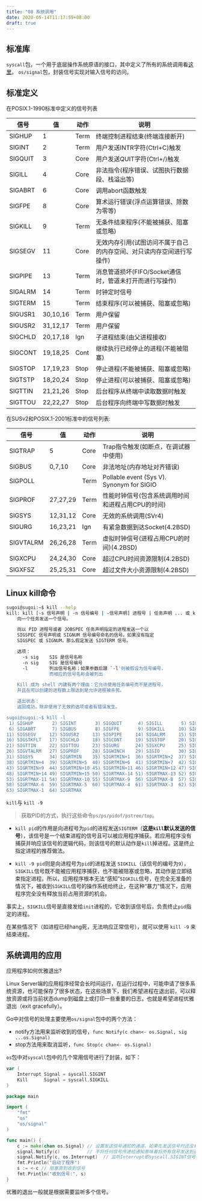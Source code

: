 ```yaml
---
title: "08 系统调用"
date: 2020-05-14T11:17:59+08:00
draft: true
---
```


## 标准库

`syscall`包，一个用于底层操作系统原语的接口，其中定义了所有的系统调用看[这里](https://pkg.go.dev/syscall?tab=doc#pkg-constants)。
`os/signal`包，封装信号实现对输入信号的访问。

## 标准定义

在POSIX.1-1990标准中定义的信号列表

信号|值|动作|说明
---|---|---|---
SIGHUP|1|Term|终端控制进程结束(终端连接断开)
SIGINT|2|Term|用户发送INTR字符(Ctrl+C)触发
SIGQUIT|3|Core|用户发送QUIT字符(Ctrl+/)触发
SIGILL|4|Core|非法指令(程序错误、试图执行数据段、栈溢出等)
SIGABRT|6|Core|调用abort函数触发
SIGFPE|8|Core|算术运行错误(浮点运算错误、除数为零等)
SIGKILL|9|Term|无条件结束程序(不能被捕获、阻塞或忽略)
SIGSEGV|11|Core|无效内存引用(试图访问不属于自己的内存空间、对只读内存空间进行写操作)
SIGPIPE|13|Term|消息管道损坏(FIFO/Socket通信时，管道未打开而进行写操作)
SIGALRM|14|Term|时钟定时信号
SIGTERM|15|Term|结束程序(可以被捕获、阻塞或忽略)
SIGUSR1|30,10,16|Term|用户保留
SIGUSR2|31,12,17|Term|用户保留
SIGCHLD|20,17,18|Ign|子进程结束(由父进程接收)
SIGCONT|19,18,25|Cont|继续执行已经停止的进程(不能被阻塞)
SIGSTOP|17,19,23|Stop|停止进程(不能被捕获、阻塞或忽略)
SIGTSTP|18,20,24|Stop|停止进程(可以被捕获、阻塞或忽略)
SIGTTIN|21,21,26|Stop|后台程序从终端中读取数据时触发
SIGTTOU|22,22,27|Stop|后台程序向终端中写数据时触发

在SUSv2和POSIX.1-2001标准中的信号列表:

信号|值|动作|说明
---|---|---|---
SIGTRAP|5|Core|Trap指令触发(如断点，在调试器中使用)
SIGBUS|0,7,10|Core|非法地址(内存地址对齐错误)
SIGPOLL||Term|Pollable event (Sys V). Synonym for SIGIO
SIGPROF|27,27,29|Term|性能时钟信号(包含系统调用时间和进程占用CPU的时间)
SIGSYS|12,31,12|Core|无效的系统调用(SVr4)
SIGURG|16,23,21|Ign|有紧急数据到达Socket(4.2BSD)
SIGVTALRM|26,26,28|Term|虚拟时钟信号(进程占用CPU的时间)(4.2BSD)
SIGXCPU|24,24,30|Core|超过CPU时间资源限制(4.2BSD)
SIGXFSZ|25,25,31|Core|超过文件大小资源限制(4.2BSD)

## Linux kill命令

```bash
sugoi@sugoi:~$ kill --help
kill: kill [-s 信号声明 | -n 信号编号 | -信号声明] 进程号 | 任务声明 ... 或 kill -l [信号声明]
    向一个任务发送一个信号。

    向以 PID 进程号或者 JOBSPEC 任务声明指定的进程发送一个以
    SIGSPEC 信号声明或 SIGNUM 信号编号命名的信号。如果没有指定
    SIGSPEC 或 SIGNUM，那么假定发送 SIGTERM 信号。

    选项：
      -s sig    SIG 是信号名称
      -n sig    SIG 是信号编号
      -l        列出信号名称；如果参数后跟 `-l'则被假设为信号编号，
                而相应的信号名称会被列出

    Kill 成为 shell 内建有两个理由：它允许使用任务编号而不是进程号，
    并且在可以创建的进程数上限达到是允许进程被杀死。

    退出状态：
    返回成功，除非使用了无效的选项或者有错误发生。

sugoi@sugoi:~$ kill -l
 1) SIGHUP       2) SIGINT       3) SIGQUIT      4) SIGILL       5) SIGTRAP
 6) SIGABRT      7) SIGBUS       8) SIGFPE       9) SIGKILL     10) SIGUSR1
11) SIGSEGV     12) SIGUSR2     13) SIGPIPE     14) SIGALRM     15) SIGTERM
16) SIGSTKFLT   17) SIGCHLD     18) SIGCONT     19) SIGSTOP     20) SIGTSTP
21) SIGTTIN     22) SIGTTOU     23) SIGURG      24) SIGXCPU     25) SIGXFSZ
26) SIGVTALRM   27) SIGPROF     28) SIGWINCH    29) SIGIO       30) SIGPWR
31) SIGSYS      34) SIGRTMIN    35) SIGRTMIN+1  36) SIGRTMIN+2  37) SIGRTMIN+3
38) SIGRTMIN+4  39) SIGRTMIN+5  40) SIGRTMIN+6  41) SIGRTMIN+7  42) SIGRTMIN+8
43) SIGRTMIN+9  44) SIGRTMIN+10 45) SIGRTMIN+11 46) SIGRTMIN+12 47) SIGRTMIN+13
48) SIGRTMIN+14 49) SIGRTMIN+15 50) SIGRTMAX-14 51) SIGRTMAX-13 52) SIGRTMAX-12
53) SIGRTMAX-11 54) SIGRTMAX-10 55) SIGRTMAX-9  56) SIGRTMAX-8  57) SIGRTMAX-7
58) SIGRTMAX-6  59) SIGRTMAX-5  60) SIGRTMAX-4  61) SIGRTMAX-3  62) SIGRTMAX-2
63) SIGRTMAX-1  64) SIGRTMAX
```

`kill`与 `kill -9`

> 获取PID的方式，执行这些命令`ps/ps/pidof/pstree/top`。

- `kill pid`的作用是向进程号为`pid`的进程发送`SIGTERM`（**这是`kill`默认发送的信号**），该信号是一个结束进程的信号且可以被应用程序捕获。若应用程序没有捕获并响应该信号的逻辑代码，则该信号的默认动作是`kill`掉进程。这是终止指定进程的推荐做法。

- `kill -9 pid`则是向进程号为`pid`的进程发送 `SIGKILL`（该信号的编号为`9`），`SIGKILL`信号既不能被应用程序捕获，也不能被阻塞或忽略，其动作是立即结束指定进程。所以，应用程序根本无法“感知”`SIGKILL`信号，在完全无准备的情况下，被收到`SIGKILL`信号的操作系统给终止，在这种“暴力”情况下，应用程序完全没有释放当前占用资源的机会。

事实上，`SIGKILL`信号是直接发给`init`进程的，它收到该信号后，负责终止`pid`指定的进程。

在某些情况下（如进程已经hang死，无法响应正常信号），就可以使用 `kill -9` 来结束进程。

## 系统调用的应用

应用程序如何优雅退出?

Linux Server端的应用程序经常会长时间运行，在运行过程中，可能申请了很多系统资源，也可能保存了很多状态，在这些场景下，我们希望进程在退出前，可以释放资源或将当前状态dump到磁盘上或打印一些重要的日志，也就是希望进程优雅退出（exit gracefully）。

Go中对信号的处理主要使用`os/signal`包中的两个方法：

- notify方法用来监听收到的信号，`func Notify(c chan<- os.Signal, sig ...os.Signal)`
- stop方法用来取消监听，`func Stop(c chan<- os.Signal)`

`os`包中对`syscall`包中的几个常用信号进行了封装，如下：

```go
var (
    Interrupt Signal = syscall.SIGINT
    Kill      Signal = syscall.SIGKILL
)
```

```go
package main

import (
    "fmt"
    "os"
    "os/signal"
)

func main() {
    c := make(chan os.Signal) // 设置发送信号通知的通道。如果在发送信号时还没有准备好接收信号，则必须使用缓冲通道，否则可能会丢失信号
    signal.Notify(c)          // 不将任何信号传递给通知意味着将所有信号发送到通道
    signal.Notify(c, os.Interrupt)  // 监听Interrupt即syscall.SIGINT信号，用户发送INTR字符(Ctrl+C)触发
    fmt.Println("启动了程序")
    s := <-c // 阻塞直到收到信号
    fmt.Println("收到信号:", s)
}
```

优雅的退出一般就是根据需要监听多个信号。
